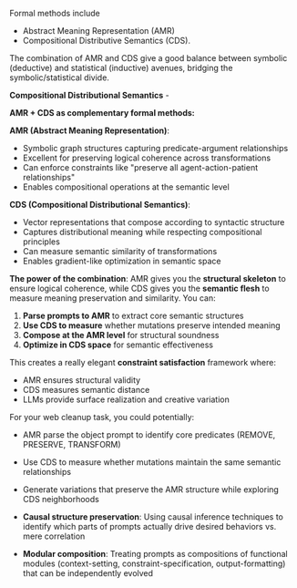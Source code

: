 Formal methods include
   * Abstract Meaning Representation (AMR)
   * Compositional Distributive Semantics (CDS).

The combination of AMR and CDS give a good balance between symbolic (deductive) and statistical (inductive)
avenues, bridging the symbolic/statistical divide.

**Compositional Distributional Semantics** -

**AMR + CDS as complementary formal methods:**

**AMR (Abstract Meaning Representation)**:
- Symbolic graph structures capturing predicate-argument relationships
- Excellent for preserving logical coherence across transformations
- Can enforce constraints like "preserve all agent-action-patient relationships"
- Enables compositional operations at the semantic level

**CDS (Compositional Distributional Semantics)**:
- Vector representations that compose according to syntactic structure
- Captures distributional meaning while respecting compositional principles
- Can measure semantic similarity of transformations
- Enables gradient-like optimization in semantic space

**The power of the combination**: AMR gives you the **structural skeleton** to ensure logical coherence, while CDS gives you the **semantic flesh** to measure meaning preservation and similarity. You can:

1. **Parse prompts to AMR** to extract core semantic structures
2. **Use CDS to measure** whether mutations preserve intended meaning
3. **Compose at the AMR level** for structural soundness
4. **Optimize in CDS space** for semantic effectiveness

This creates a really elegant **constraint satisfaction** framework where:
- AMR ensures structural validity
- CDS measures semantic distance
- LLMs provide surface realization and creative variation

For your web cleanup task, you could potentially:
- AMR parse the object prompt to identify core predicates (REMOVE, PRESERVE, TRANSFORM)
- Use CDS to measure whether mutations maintain the same semantic relationships
- Generate variations that preserve the AMR structure while exploring CDS neighborhoods

- **Causal structure preservation**: Using causal inference techniques to identify which parts of prompts actually drive desired behaviors vs. mere correlation
- **Modular composition**: Treating prompts as compositions of functional modules (context-setting, constraint-specification, output-formatting) that can be independently evolved

